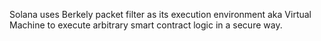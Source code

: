 Solana uses Berkely packet filter as its execution environment aka Virtual Machine to execute arbitrary smart contract logic in a secure way. 
